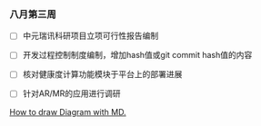 ### 八月第三周

+ [ ] 中元瑞讯科研项目立项可行性报告编制
+ [ ] 开发过程控制制度编制，增加hash值或git commit hash值的内容
+ [ ] 核对健康度计算功能模块于平台上的部署进展
+ [ ] 针对AR/MR的应用进行调研






[How to draw Diagram with MD.](http://support.typora.io/Draw-Diagrams-With-Markdown/)
